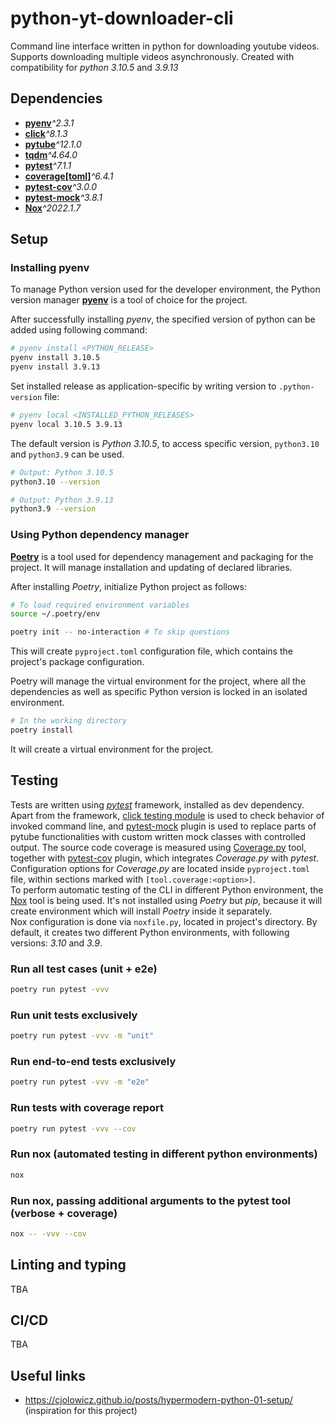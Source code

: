 # python-yt-downloader-cli

Command line interface written in python for downloading youtube videos.
Supports downloading multiple videos asynchronously.
Created with compatibility for _python 3.10.5_ and _3.9.13_

## Dependencies

* [__pyenv__](https://github.com/pyenv/pyenv)_^2.3.1_
* [__click__](https://click.palletsprojects.com/en/8.1.x/)_^8.1.3_
* [__pytube__](https://pytube.io/en/latest/index.html)_^12.1.0_
* [__tqdm__](https://tqdm.github.io/)_^4.64.0_
* [__pytest__](https://docs.pytest.org/en/latest/)_^7.1.1_
* [__coverage[toml]__](https://coverage.readthedocs.io/en/6.4.1/)_^6.4.1_
* [__pytest-cov__](https://pytest-cov.readthedocs.io/en/latest/)_^3.0.0_
* [__pytest-mock__](https://pytest-mock.readthedocs.io/en/latest/)_^3.8.1_
* [__Nox__](https://nox.thea.codes/en/stable/)_^2022.1.7_

## Setup

### Installing pyenv

To manage Python version used for the developer environment, the Python version manager [__pyenv__](https://github.com/pyenv/pyenv) is a tool of choice for the project.

After successfully installing _pyenv_, the specified version of python can be added using following command:

```bash
# pyenv install <PYTHON_RELEASE>
pyenv install 3.10.5
pyenv install 3.9.13
```

Set installed release as application-specific by writing version to `.python-version` file:

```bash
# pyenv local <INSTALLED_PYTHON_RELEASES>
pyenv local 3.10.5 3.9.13
```

The default version is _Python 3.10.5_, to access specific version, `python3.10` and `python3.9` can be used.

```bash
# Output: Python 3.10.5
python3.10 --version

# Output: Python 3.9.13
python3.9 --version
```

### Using Python dependency manager

[__Poetry__](https://python-poetry.org/docs/) is a tool used for dependency management and packaging for the project. It will manage installation and updating of declared libraries.

After installing _Poetry_, initialize Python project as follows:

```bash
# To load required environment variables
source ~/.poetry/env

poetry init -- no-interaction # To skip questions
```

This will create `pyproject.toml` configuration file, which contains the project's package configuration.

Poetry will manage the virtual environment for the project, where all the dependencies as well as specific Python version is locked in an isolated environment.

```bash
# In the working directory
poetry install
```

It will create a virtual environment for the project.

## Testing

Tests are written using [_pytest_](https://docs.pytest.org/en/latest/) framework, installed as dev dependency.
Apart from the framework, [click testing module](https://click.palletsprojects.com/en/8.1.x/testing/#basic-testing) is used to check behavior of invoked command line, and [pytest-mock](https://pytest-mock.readthedocs.io/en/latest/) plugin is used to replace parts of pytube functionalities with custom written mock classes with controlled output.
The source code coverage is measured using [Coverage.py](https://coverage.readthedocs.io/en/6.4.1/) tool, together with [pytest-cov](https://pytest-cov.readthedocs.io/en/latest/) plugin, which integrates _Coverage.py_ with _pytest_.  
Configuration options for _Coverage.py_ are located inside `pyproject.toml` file, within sections marked with `[tool.coverage:<option>]`.  
To perform automatic testing of the CLI in different Python environment, the [Nox](https://nox.thea.codes/en/stable/) tool is being used. It's not installed using _Poetry_ but _pip_, because it will create environment which will install _Poetry_ inside it separately.  
Nox configuration is done via `noxfile.py`, located in project's directory. By default, it creates two different Python environments, with following versions: _3.10_ and _3.9_.

### Run all test cases (unit + e2e)

```bash
poetry run pytest -vvv
```

### Run unit tests exclusively

```bash
poetry run pytest -vvv -m "unit"
```

### Run end-to-end tests exclusively

```bash
poetry run pytest -vvv -m "e2e"
```

### Run tests with coverage report

```bash
poetry run pytest -vvv --cov
```

### Run nox (automated testing in different python environments)

```bash
nox
```

### Run nox, passing additional arguments to the pytest tool (verbose + coverage)

```bash
nox -- -vvv --cov
```

## Linting and typing

TBA

## CI/CD

TBA

## Useful links

* <https://cjolowicz.github.io/posts/hypermodern-python-01-setup/> (inspiration for this project)
